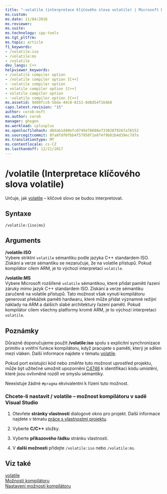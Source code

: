 ```yaml
---
title: "-volatile (interpretace klíčového slova volatile) | Microsoft Docs"
ms.custom: 
ms.date: 11/04/2016
ms.reviewer: 
ms.suite: 
ms.technology: cpp-tools
ms.tgt_pltfrm: 
ms.topic: article
f1_keywords:
- /volatile:iso
- /volatile:ms
- /volatile
dev_langs: C++
helpviewer_keywords:
- /volatile compiler option
- /volatile compiler option [C++]
- -volatile compiler option
- volatile compiler option [C++]
- volatile compiler option
- -volatile compiler option [C++]
ms.assetid: 9d08fcc6-5bda-44c8-8151-8d8d54f164b8
caps.latest.revision: "15"
author: corob-msft
ms.author: corob
manager: ghogen
ms.workload: cplusplus
ms.openlocfilehash: d0dab1d40efc0749478600e7330287926fa76152
ms.sourcegitcommit: 8fa8fdf0fbb4f57950f1e8f4f9b81b4d39ec7d7a
ms.translationtype: MT
ms.contentlocale: cs-CZ
ms.lasthandoff: 12/21/2017
---
```

# <a name="volatile-volatile-keyword-interpretation"></a>/volatile (Interpretace klíčového slova volatile)
Určuje, jak [volatile](../../cpp/volatile-cpp.md) – klíčové slovo se budou interpretovat.  
  
## <a name="syntax"></a>Syntaxe  
  
```  
/volatile:{iso|ms}  
```  
  
## <a name="arguments"></a>Arguments  
 **/volatile:ISO**  
 Vybere striktní `volatile` sémantiku podle jazyka C++ standardem ISO. Získání a verze sémantiku se nezaručuje, že na volatile přístupů. Pokud kompilátor cílem ARM, je to výchozí interpretaci `volatile`.  
  
 **/volatile:MS**  
 Vybere Microsoft rozšířené `volatile` sémantikou, které přidat paměti řazení záruky mimo jazyk C++ standardem ISO. Získání a verze sémantiku zaručeně na volatile přístupů. Tato možnost však vynutí kompilátoru generovat překážek paměti hardwaru, které může přidat významné režijní náklady na ARM a dalších slabé architektury řazení paměti. Pokud kompilátor cílem všechny platformy kromě ARM, je to výchozí interpretaci `volatile`.  
  
## <a name="remarks"></a>Poznámky  
 Důrazně doporučujeme použít **/volatile:iso** spolu s explicitní synchronizace primitiv a vnitřní funkce kompilátoru, když pracujete s pamětí, který je sdílen mezi vláken. Další informace najdete v tématu [volatile](../../cpp/volatile-cpp.md).  
  
 Pokud port existující kód nebo změňte tuto možnost uprostřed projektu, může být užitečné umožnit upozornění [C4746](../../error-messages/compiler-warnings/compiler-warning-c4746.md) k identifikaci kódu umístění, které jsou ovlivněné rozdíl ve smyslu sémantiky.  
  
 Neexistuje žádné `#pragma` ekvivalentní k řízení tuto možnost.  
  
### <a name="to-set-the-volatile-compiler-option-in-visual-studio"></a>Chcete-li nastavit / volatile – možnost kompilátoru v sadě Visual Studio  
  
1.  Otevřete **stránky vlastností** dialogové okno pro projekt. Další informace najdete v tématu [práce s vlastnostmi projektu](../../ide/working-with-project-properties.md).  
  
2.  Vyberte **C/C++** složky.  
  
3.  Vyberte **příkazového řádku** stránku vlastností.  
  
4.  V **další možnosti** přidejte `/volatile:iso` nebo `/volatile:ms`.  
  
## <a name="see-also"></a>Viz také  
 [volatile](../../cpp/volatile-cpp.md)   
 [Možnosti kompilátoru](../../build/reference/compiler-options.md)   
 [Nastavení možností kompilátoru](../../build/reference/setting-compiler-options.md)